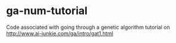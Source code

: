 # ga-num-tutorial
Code associated with going through a genetic algorithm tutorial on http://www.ai-junkie.com/ga/intro/gat1.html
